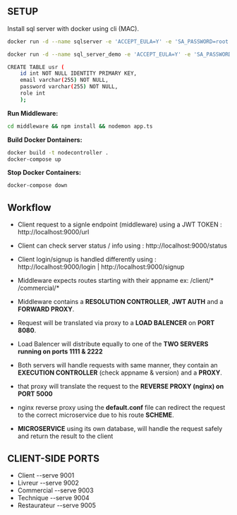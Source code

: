 
## SETUP

Install sql server with docker using cli (MAC).

```sh
docker run -d --name sqlserver -e 'ACCEPT_EULA=Y' -e 'SA_PASSWORD=root' -e 'MSSQL_PID=Developer' -p 1433:1433 microsoft/mssql-server-linux:2017-latest
```

```sh
docker run -d --name sql_server_demo -e 'ACCEPT_EULA=Y' -e 'SA_PASSWORD=root' -p 1433:1433 mcr.microsoft.com/mssql/server:2019-latest
```

```sh
CREATE TABLE usr (
    id int NOT NULL IDENTITY PRIMARY KEY,
    email varchar(255) NOT NULL,
    password varchar(255) NOT NULL,
    role int
    );
```
**Run Middleware:** 
```sh
cd middleware && npm install && nodemon app.ts
```

**Build Docker Dontainers:** 

```sh
docker build -t nodecontroller .
docker-compose up
```

**Stop Docker Containers:** 
```sh
docker-compose down
```


## Workflow

* Client request to a signle endpoint (middleware) using a JWT TOKEN : http://localhost:9000/url
* Client can check server status / info using : http://localhost:9000/status
* Client login/signup is handled differently using : http://localhost:9000/login | http://localhost:9000/signup
* Middleware expects routes starting with their appname ex: /client/*  /commercial/*

* Middleware contains a **RESOLUTION CONTROLLER**, **JWT AUTH** and a **FORWARD PROXY**.
* Request will be translated via proxy to a **LOAD BALENCER** on **PORT 8080**.
* Load Balencer will distribute equally to one of the **TWO SERVERS running on ports 1111 & 2222**
* Both servers will handle requests with same manner, they contain an **EXECUTION CONTROLLER** (check appname & version) and a **PROXY**.
* that proxy will translate the request to the **REVERSE PROXY (nginx) on PORT 5000** 
* nginx reverse proxy using the **default.conf** file can redirect the request to the correct microservice due to his route **SCHEME**.
* **MICROSERVICE** using its own database, will handle the request safely and return the result to the client

## CLIENT-SIDE PORTS
* Client --serve 9001
* Livreur --serve 9002
* Commercial --serve 9003
* Technique --serve 9004
* Restaurateur --serve 9005
